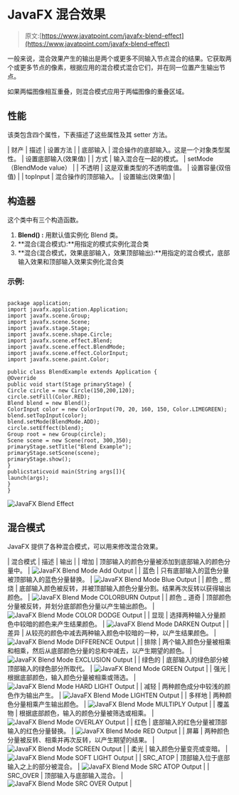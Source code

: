 # JavaFX 混合效果

> 原文:[https://www.javatpoint.com/javafx-blend-effect](https://www.javatpoint.com/javafx-blend-effect)

一般来说，混合效果产生的输出是两个或更多不同输入节点混合的结果。它获取两个或更多节点的像素，根据应用的混合模式混合它们，并在同一位置产生输出节点。

如果两幅图像相互重叠，则混合模式应用于两幅图像的重叠区域。

## 性能

该类包含四个属性，下表描述了这些属性及其 setter 方法。

| 财产 | 描述 | 设置方法 |
| 底部输入 | 混合操作的底部输入。这是一个对象类型属性。 | 设置底部输入(效果值) |
| 方式 | 输入混合在一起的模式。 | setMode（BlendMode value） |
| 不透明 | 这是双重类型的不透明度值。 | 设置容量(双倍值) |
| topInput | 混合操作的顶部输入。 | 设置输出(效果值) |

## 构造器

这个类中有三个构造函数。

1.  **Blend() :** 用默认值实例化 Blend 类。
2.  **混合(混合模式):**用指定的模式实例化混合类
3.  **混合(混合模式，效果底部输入，效果顶部输出):**用指定的混合模式，底部输入效果和顶部输入效果实例化混合类

### 示例:

```

package application;
import javafx.application.Application; 
import javafx.scene.Group; 
import javafx.scene.Scene; 
import javafx.stage.Stage;
import javafx.scene.shape.Circle; 
import javafx.scene.effect.Blend; 
import javafx.scene.effect.BlendMode; 
import javafx.scene.effect.ColorInput; 
import javafx.scene.paint.Color; 

public class BlendExample extends Application { 
@Override
public void start(Stage primaryStage) { 
Circle circle = new Circle(150,200,120);       
circle.setFill(Color.RED); 
Blend blend = new Blend();  
ColorInput color = new ColorInput(70, 20, 160, 150, Color.LIMEGREEN);
blend.setTopInput(color);
blend.setMode(BlendMode.ADD);   
circle.setEffect(blend);       
Group root = new Group(circle); 
Scene scene = new Scene(root, 300,350);  
primaryStage.setTitle("Blend Example"); 
primaryStage.setScene(scene); 
primaryStage.show(); 
}      
publicstaticvoid main(String args[]){ 
launch(args); 
} 
} 

```

![JavaFX Blend Effect](../Images/73ef5e8d943fdd4bbfaf7a2985bb02c7.png)

## 混合模式

JavaFX 提供了各种混合模式，可以用来修改混合效果。

| 混合模式 | 描述 | 输出 |
| 增加 | 顶部输入的颜色分量被添加到底部输入的颜色分量中。 | ![JavaFX Blend Mode Add Output](../Images/27a366d5f4d53609d3bc8e6a7372df63.png) |
| 蓝色 | 只有底部输入的蓝色分量被顶部输入的蓝色分量替换。 | ![JavaFX Blend Mode Blue Output](../Images/31941b83295d27a47c8da2267ef7372f.png) |
| 颜色 _ 燃烧 | 底部输入颜色被反转，并被顶部输入颜色分量分割。结果再次反转以获得输出颜色。 | ![JavaFX Blend Mode COLORBURN Output](../Images/c15ac1240aa5017786615ebd1054b761.png) |
| 颜色 _ 道奇 | 顶部颜色分量被反转，并划分底部颜色分量以产生输出颜色。 | ![JavaFX Blend Mode COLOR DODGE Output](../Images/78f641f4dd9a3dc0dffd60c6696c2b48.png) |
| 显现 | 选择两种输入分量颜色中较暗的颜色来产生结果颜色。 | ![JavaFX Blend Mode DARKEN Output](../Images/7a99afbb14c7561966012a8d660477c0.png) |
| 差异 | 从较亮的颜色中减去两种输入颜色中较暗的一种，以产生结果颜色。 | ![JavaFX Blend Mode DIFFERENCE Output](../Images/693fe9cc77d9456fbc9e076947e2cb7a.png) |
| 排除 | 两个输入颜色分量被相乘和相乘，然后从底部颜色分量的总和中减去，以产生期望的颜色。 | ![JavaFX Blend Mode EXCLUSION Output](../Images/1a79bf6089ccdd69b96677c28acdda67.png) |
| 绿色的 | 底部输入的绿色部分被顶部输入的绿色部分所取代。 | ![JavaFX Blend Mode GREEN Output](../Images/3c7d67c16bce573017e9862929de44ae.png) |
| 强光 | 根据底部颜色，输入颜色分量被相乘或筛选。 | ![JavaFX Blend Mode HARD LIGHT Output](../Images/38a61292f82584175dae2c0f8511b9b4.png) |
| 减轻 | 两种颜色成分中较浅的颜色作为输出产生。 | ![JavaFX Blend Mode LIGHTEN Output](../Images/670e9282b9b76e65195f80a3ace67ba7.png) |
| 多样地 | 两种颜色分量相乘产生输出颜色。 | ![JavaFX Blend Mode MULTIPLY Output](../Images/4ee5989c7b85764e4df93b84451a8b6d.png) |
| 覆盖物 | 根据底部颜色，输入的颜色分量被筛选或相乘。 | ![JavaFX Blend Mode OVERLAY Output](../Images/b244b80b1e6a9c354c037402bd4f22d3.png) |
| 红色 | 底部输入的红色分量被顶部输入的红色分量替换。 | ![JavaFX Blend Mode RED Output](../Images/ff565050b196a20483b51b8bf0a656be.png) |
| 屏幕 | 两种颜色分量被反转、相乘并再次反转，以产生期望的结果。 | ![JavaFX Blend Mode SCREEN Output](../Images/f85485957830c70007638c323c261bec.png) |
| 柔光 | 输入颜色分量变亮或变暗。 | ![JavaFX Blend Mode SOFT LIGHT Output](../Images/0bf1ebb87e8ad812240b770cb4c9bbdd.png) |
| SRC_ATOP | 顶部输入位于底部输入之上的部分被混合。 | ![JavaFX Blend Mode SRC ATOP Output](../Images/a0fe4922cf92bb8edae03c4fb40bdfa3.png) |
| SRC_OVER | 顶部输入与底部输入混合。 | ![JavaFX Blend Mode SRC OVER Output](../Images/6c4989d7745a2b429e7a582bf44ce37c.png) |